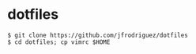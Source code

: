 # dotfiles

```
$ git clone https://github.com/jfrodriguez/dotfiles
$ cd dotfiles; cp vimrc $HOME

```
